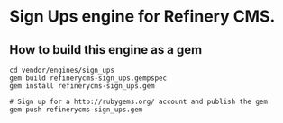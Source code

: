 # Sign Ups engine for Refinery CMS.

## How to build this engine as a gem

    cd vendor/engines/sign_ups
    gem build refinerycms-sign_ups.gempspec
    gem install refinerycms-sign_ups.gem
    
    # Sign up for a http://rubygems.org/ account and publish the gem
    gem push refinerycms-sign_ups.gem